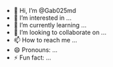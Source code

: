 - 👋 Hi, I’m @Gab025md
- 👀 I’m interested in ...
- 🌱 I’m currently learning ...
- 💞️ I’m looking to collaborate on ...
- 📫 How to reach me ...
- 😄 Pronouns: ...
- ⚡ Fun fact: ...

<!---
Gab025md/Gab025md is a ✨ special ✨ repository because its `README.md` (this file) appears on your GitHub profile.
You can click the Preview link to take a look at your changes.
--->
